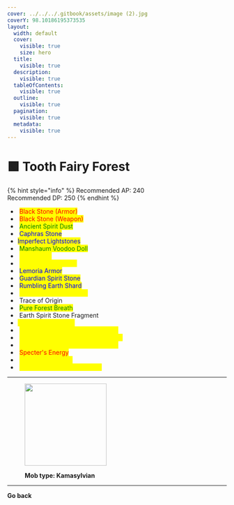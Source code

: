 ```yaml
---
cover: ../../../.gitbook/assets/image (2).jpg
coverY: 98.10186195373535
layout:
  width: default
  cover:
    visible: true
    size: hero
  title:
    visible: true
  description:
    visible: true
  tableOfContents:
    visible: true
  outline:
    visible: true
  pagination:
    visible: true
  metadata:
    visible: true
---
```


# 🟩 Tooth Fairy Forest

{% hint style="info" %}
Recommended AP: 240\
Recommended DP: 250
{% endhint %}

* <img src="https://592728697-files.gitbook.io/~/files/v0/b/gitbook-x-prod.appspot.com/o/spaces%2FkA2Ou9rHBG7pND0Xi3Co%2Fuploads%2FbnmHB1PTsyAeQTKmft2N%2Fimage.png?alt=media&#x26;token=ccd4a2b0-6286-43fa-ad7f-6bdb037fe98c" alt="" data-size="line"> <mark style="color:red;">Black Stone (Armor)</mark>
* <img src="https://592728697-files.gitbook.io/~/files/v0/b/gitbook-x-prod.appspot.com/o/spaces%2FkA2Ou9rHBG7pND0Xi3Co%2Fuploads%2FWRTZul3aOGYZTsrrUIyI%2Fimage.png?alt=media&#x26;token=98cf9925-93c6-4928-b0ae-8ee18b13bdbd" alt="" data-size="line"> <mark style="color:red;">Black Stone (Weapon)</mark>
* <img src="https://592728697-files.gitbook.io/~/files/v0/b/gitbook-x-prod.appspot.com/o/spaces%2FkA2Ou9rHBG7pND0Xi3Co%2Fuploads%2Fstho5g5DSNKxRxYQthG4%2Fimage.png?alt=media&#x26;token=bbc1c36b-9129-4707-8817-24bcff7aa3e0" alt="" data-size="line"> <mark style="color:green;">Ancient Spirit Dust</mark>
* <img src="https://592728697-files.gitbook.io/~/files/v0/b/gitbook-x-prod.appspot.com/o/spaces%2FkA2Ou9rHBG7pND0Xi3Co%2Fuploads%2FX8zbODSQYAOKwpNYY2Vv%2Fimage.png?alt=media&#x26;token=7b5aa6ea-2038-4d4c-a147-8d5a59719753" alt="" data-size="line"> <mark style="color:blue;">Caphras Stone</mark>
* <img src="https://592728697-files.gitbook.io/~/files/v0/b/gitbook-x-prod.appspot.com/o/spaces%2FkA2Ou9rHBG7pND0Xi3Co%2Fuploads%2FB0oM0bZJVpi6LYQ52LB3%2Fimage.png?alt=media&#x26;token=14e64531-514e-4a6d-8d27-5f6857341599" alt="" data-size="line"><mark style="color:blue;">Imperfect Lightstones</mark>
* <img src="https://592728697-files.gitbook.io/~/files/v0/b/gitbook-x-prod.appspot.com/o/spaces%2FkA2Ou9rHBG7pND0Xi3Co%2Fuploads%2F8lDw7cs1dQMSaTk2jYXG%2Fimage.png?alt=media&#x26;token=29402a7e-5254-485d-b147-9cef1ff1d375" alt="" data-size="line"> <mark style="color:green;">Manshaum Voodoo Doll</mark>
* <img src="https://592728697-files.gitbook.io/~/files/v0/b/gitbook-x-prod.appspot.com/o/spaces%2FkA2Ou9rHBG7pND0Xi3Co%2Fuploads%2FphttINo1KoUj6HRI4tZn%2Fimage.png?alt=media&#x26;token=4b2d325e-6fa7-454f-b4b7-566b7d6ba5ce" alt="" data-size="line"> <mark style="color:yellow;">Forest Fury</mark>
* <img src="https://592728697-files.gitbook.io/~/files/v0/b/gitbook-x-prod.appspot.com/o/spaces%2FkA2Ou9rHBG7pND0Xi3Co%2Fuploads%2F1eYudyWjhpcqOufz7JiB%2Fimage.png?alt=media&#x26;token=fb0ddc81-e9c7-40c1-b06c-d2206afae8ea" alt="" data-size="line"> <mark style="color:yellow;">Forest Ronaros Ring</mark>
* <img src="https://592728697-files.gitbook.io/~/files/v0/b/gitbook-x-prod.appspot.com/o/spaces%2FkA2Ou9rHBG7pND0Xi3Co%2Fuploads%2FqrpfU72CVFfi0HXDY5Co%2Fimage.png?alt=media&#x26;token=9513d3b0-7c61-437e-b1f6-a2254a17adae" alt="" data-size="line"> <mark style="color:blue;">Lemoria Armor</mark>
* <img src="https://592728697-files.gitbook.io/~/files/v0/b/gitbook-x-prod.appspot.com/o/spaces%2FkA2Ou9rHBG7pND0Xi3Co%2Fuploads%2FY5EWheE7cZ8lHUNxa6Q1%2Fimage.png?alt=media&#x26;token=ec7bac76-37a2-4729-8f89-988393872b2f" alt="" data-size="line"> <mark style="color:blue;">Guardian Spirit Stone</mark>
* <img src="https://592728697-files.gitbook.io/~/files/v0/b/gitbook-x-prod.appspot.com/o/spaces%2FkA2Ou9rHBG7pND0Xi3Co%2Fuploads%2FRT8kNk12pA1E5bjh1MHO%2Fimage.png?alt=media&#x26;token=af92c96d-d090-4d34-998f-95e89c91f042" alt="" data-size="line"> <mark style="color:blue;">Rumbling Earth Shard</mark>
* <img src="https://592728697-files.gitbook.io/~/files/v0/b/gitbook-x-prod.appspot.com/o/spaces%2FkA2Ou9rHBG7pND0Xi3Co%2Fuploads%2FyBsj1XGP5bcNxRGkZ7ZD%2Fimage.png?alt=media&#x26;token=c4d323da-9e64-40a9-a49b-62107daf4340" alt="" data-size="line"> <mark style="color:yellow;">Krogdalo's Origin Stone</mark>
* <img src="https://592728697-files.gitbook.io/~/files/v0/b/gitbook-x-prod.appspot.com/o/spaces%2FkA2Ou9rHBG7pND0Xi3Co%2Fuploads%2FxrO8E3s1RBJQJCvF7SW3%2Fimage.png?alt=media&#x26;token=5bd5f62d-bae8-4d61-ae47-682063c11354" alt="" data-size="line"> Trace of Origin
* <img src="https://592728697-files.gitbook.io/~/files/v0/b/gitbook-x-prod.appspot.com/o/spaces%2FkA2Ou9rHBG7pND0Xi3Co%2Fuploads%2FU3aY4Wtm6wxInpH0NJks%2Fimage.png?alt=media&#x26;token=f307167a-e843-439f-a40d-0627e8099a7a" alt="" data-size="line"> <mark style="color:green;">Pure Forest Breath</mark>
* <img src="https://592728697-files.gitbook.io/~/files/v0/b/gitbook-x-prod.appspot.com/o/spaces%2FkA2Ou9rHBG7pND0Xi3Co%2Fuploads%2FCLtcS5oTs1hx8HVkoZri%2Fimage.png?alt=media&#x26;token=58e71340-eb2d-4dfa-839c-910e245eda44" alt="" data-size="line"> Earth Spirit Stone Fragment
* <img src="https://592728697-files.gitbook.io/~/files/v0/b/gitbook-x-prod.appspot.com/o/spaces%2FkA2Ou9rHBG7pND0Xi3Co%2Fuploads%2FoM3ZSilknzD6mzTGN2PZ%2Fimage.png?alt=media&#x26;token=859732b7-6d8a-4f70-8ca6-7635957a3d63" alt="" data-size="line"><mark style="color:yellow;">Mass of Pure Magic</mark>
* <img src="https://592728697-files.gitbook.io/~/files/v0/b/gitbook-x-prod.appspot.com/o/spaces%2FkA2Ou9rHBG7pND0Xi3Co%2Fuploads%2Fr1XS7i3VErKOV3ez6SRw%2Fimage.png?alt=media&#x26;token=db20b837-faba-4714-8075-453bd11e2354" alt="" data-size="line"> <mark style="color:yellow;">Marsh's Artifact - Melee Accuracy</mark>
* <img src="https://592728697-files.gitbook.io/~/files/v0/b/gitbook-x-prod.appspot.com/o/spaces%2FkA2Ou9rHBG7pND0Xi3Co%2Fuploads%2Fc8wPAsclwhggsBrKm4aI%2Fimage.png?alt=media&#x26;token=e0aac9be-3970-4dc2-9ddc-a08608c38fe6" alt="" data-size="line"> <mark style="color:yellow;">Marsh's Artifact - Ranged Accuracy</mark>
* <img src="https://592728697-files.gitbook.io/~/files/v0/b/gitbook-x-prod.appspot.com/o/spaces%2FkA2Ou9rHBG7pND0Xi3Co%2Fuploads%2Fc8wPAsclwhggsBrKm4aI%2Fimage.png?alt=media&#x26;token=e0aac9be-3970-4dc2-9ddc-a08608c38fe6" alt="" data-size="line"> <mark style="color:yellow;">Marsh's Artifact - Magic Accuracy</mark>
* <img src="https://592728697-files.gitbook.io/~/files/v0/b/gitbook-x-prod.appspot.com/o/spaces%2FkA2Ou9rHBG7pND0Xi3Co%2Fuploads%2F4IkYpQBWjSdeLR0IyqRV%2Fimage.png?alt=media&#x26;token=9ea45b8c-5f6c-444e-9845-26f35fefbbf3" alt="" data-size="line"> <mark style="color:red;">Specter's Energy</mark>
* <img src="https://592728697-files.gitbook.io/~/files/v0/b/gitbook-x-prod.appspot.com/o/spaces%2FkA2Ou9rHBG7pND0Xi3Co%2Fuploads%2FlJEoGyV4S5iOMrJ843Ht%2Fimage.png?alt=media&#x26;token=847a597c-0d6e-4de5-a32f-bca2c7fceb53" alt="" data-size="line"> <mark style="color:yellow;">Tranquil Tinniolum</mark>
* <img src="https://592728697-files.gitbook.io/~/files/v0/b/gitbook-x-prod.appspot.com/o/spaces%2FkA2Ou9rHBG7pND0Xi3Co%2Fuploads%2FhLfr8cRnme1W3UJFCiKZ%2Fimage.png?alt=media&#x26;token=d303fa4d-dbd9-4b64-b9bf-493d8845bf0b" alt="" data-size="line"> <mark style="color:yellow;">Ancient Ron's Tintinnabulum</mark>

***

<figure><img src="https://592728697-files.gitbook.io/~/files/v0/b/gitbook-x-prod.appspot.com/o/spaces%2FkA2Ou9rHBG7pND0Xi3Co%2Fuploads%2Fx4wODVIbamZDfEb2WZUi%2Fkama.png?alt=media&#x26;token=1e970e65-7222-42d0-a71f-3e59f466c904" alt="" width="188"><figcaption><p><strong>Mob type: Kamasylvian</strong></p></figcaption></figure>

***

**Go back**
